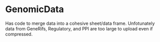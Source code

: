 # GenomicData
Has code to merge data into a cohesive sheet/data frame. Unfotunately data from GeneRifs, Regulatory, and PPI are too large to upload even if compressed.
